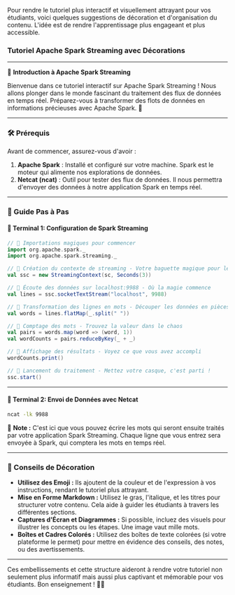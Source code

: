 Pour rendre le tutoriel plus interactif et visuellement attrayant pour vos étudiants, voici quelques suggestions de décoration et d'organisation du contenu. L'idée est de rendre l'apprentissage plus engageant et plus accessible.

### Tutoriel Apache Spark Streaming avec Décorations

---

🚀 **Introduction à Apache Spark Streaming**

Bienvenue dans ce tutoriel interactif sur Apache Spark Streaming ! Nous allons plonger dans le monde fascinant du traitement des flux de données en temps réel. Préparez-vous à transformer des flots de données en informations précieuses avec Apache Spark. 🌟

---

### 🛠 Prérequis

Avant de commencer, assurez-vous d'avoir :

1. **Apache Spark** : Installé et configuré sur votre machine. Spark est le moteur qui alimente nos explorations de données.
2. **Netcat (ncat)** : Outil pour tester des flux de données. Il nous permettra d'envoyer des données à notre application Spark en temps réel.

---

### 📖 Guide Pas à Pas

#### 🔹 **Terminal 1: Configuration de Spark Streaming**

```scala
// 🌈 Importations magiques pour commencer
import org.apache.spark._
import org.apache.spark.streaming._

// 🎩 Création du contexte de streaming - Votre baguette magique pour les données en temps réel
val ssc = new StreamingContext(sc, Seconds(3))

// 📡 Écoute des données sur localhost:9988 - Où la magie commence
val lines = ssc.socketTextStream("localhost", 9988)

// 📖 Transformation des lignes en mots - Découper les données en pièces compréhensibles
val words = lines.flatMap(_.split(" "))

// 🔢 Comptage des mots - Trouvez la valeur dans le chaos
val pairs = words.map(word => (word, 1))
val wordCounts = pairs.reduceByKey(_ + _)

// 👀 Affichage des résultats - Voyez ce que vous avez accompli
wordCounts.print()

// 🚀 Lancement du traitement - Mettez votre casque, c'est parti !
ssc.start()
```

---

#### 🔹 **Terminal 2: Envoi de Données avec Netcat**

```bash
ncat -lk 9988
```

📝 **Note :** C'est ici que vous pouvez écrire les mots qui seront ensuite traités par votre application Spark Streaming. Chaque ligne que vous entrez sera envoyée à Spark, qui comptera les mots en temps réel.

---

### 🎨 Conseils de Décoration

- **Utilisez des Emoji :** Ils ajoutent de la couleur et de l'expression à vos instructions, rendant le tutoriel plus attrayant.
- **Mise en Forme Markdown :** Utilisez le gras, l'italique, et les titres pour structurer votre contenu. Cela aide à guider les étudiants à travers les différentes sections.
- **Captures d'Écran et Diagrammes :** Si possible, incluez des visuels pour illustrer les concepts ou les étapes. Une image vaut mille mots.
- **Boîtes et Cadres Colorés :** Utilisez des boîtes de texte colorées (si votre plateforme le permet) pour mettre en évidence des conseils, des notes, ou des avertissements.

---

Ces embellissements et cette structure aideront à rendre votre tutoriel non seulement plus informatif mais aussi plus captivant et mémorable pour vos étudiants. Bon enseignement ! 🌈🚀
